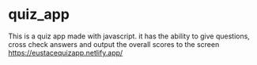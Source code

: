 # quiz_app

This is a quiz app made with javascript. it has the ability to give questions, cross check answers and output the overall scores to the screen
https://eustacequizapp.netlify.app/
